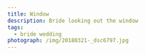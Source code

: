 ```yaml
---
title: Window
description: Bride looking out the window
tags:
  - bride wedding
photograph: /img/20180321-_dsc6797.jpg
---
```


